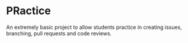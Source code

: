 # PRactice
An extremely basic project to allow students practice in creating issues, branching, pull requests and code reviews.

